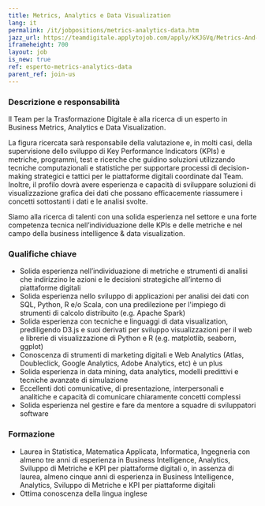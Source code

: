 ```yaml
---
title: Metrics, Analytics e Data Visualization
lang: it
permalink: /it/jobpositions/metrics-analytics-data.htm
jazz_url: https://teamdigitale.applytojob.com/apply/kKJGVq/Metrics-And-Analytics
iframeheight: 700
layout: job
is_new: true
ref: esperto-metrics-analytics-data
parent_ref: join-us
---
```


### Descrizione e responsabilità
Il Team per la Trasformazione Digitale è alla ricerca di un esperto in Business Metrics, Analytics e Data Visualization.

La figura ricercata sarà responsabile della valutazione e, in molti casi, della supervisione dello sviluppo di Key Performance Indicators (KPIs) e metriche, programmi, test e ricerche che guidino soluzioni utilizzando tecniche computazionali e statistiche per supportare processi di decision-making strategici e tattici per le piattaforme digitali coordinate dal Team. 
Inoltre, il profilo dovrà avere esperienza e capacità di sviluppare soluzioni di visualizzazione grafica dei dati che possano efficacemente riassumere i concetti sottostanti i dati e le analisi svolte.

Siamo alla ricerca di talenti con una solida esperienza nel settore e una forte competenza tecnica nell’individuazione delle KPIs e delle metriche e nel campo della business intelligence & data visualization.



### Qualifiche chiave
- Solida esperienza nell’individuazione di metriche e strumenti di analisi che indirizzino le azioni e le decisioni strategiche all’interno di piattaforme digitali
- Solida esperienza nello sviluppo di applicazioni per analisi dei dati  con SQL, Python, R e/o Scala, con una predilezione per l'impiego di strumenti di calcolo distribuito (e.g. Apache Spark)
- Solida esperienza con tecniche e linguaggi di data visualization, prediligendo D3.js e suoi derivati per sviluppo visualizzazioni per il web e librerie di visualizzazione di Python e R (e.g. matplotlib, seaborn, ggplot)
- Conoscenza di strumenti di marketing digitali e Web Analytics (Atlas, Doubleclick, Google Analytics, Adobe Analytics, etc) è un plus
- Solida esperienza in data mining, data analytics, modelli predittivi e tecniche avanzate di simulazione
- Eccellenti doti comunicative, di presentazione, interpersonali e analitiche e capacità di comunicare chiaramente concetti complessi
- Solida esperienza nel gestire e fare da mentore a squadre di sviluppatori software   


### Formazione
- Laurea in Statistica, Matematica Applicata, Informatica, Ingegneria con almeno tre anni di esperienza in Business Intelligence, Analytics, Sviluppo di Metriche e KPI per piattaforme digitali o, in assenza di laurea, almeno cinque anni di esperienza in Business Intelligence, Analytics, Sviluppo di Metriche e KPI per piattaforme digitali
- Ottima conoscenza della lingua inglese

